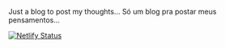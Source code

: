 Just a blog to post my thoughts...
Só um blog pra postar meus pensamentos...

[![Netlify Status](https://api.netlify.com/api/v1/badges/142275d2-e653-41ec-a78d-cec24996c3e5/deploy-status)](https://app.netlify.com/sites/perdidoanotante/deploys)

